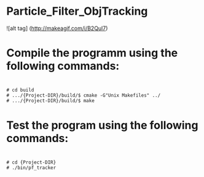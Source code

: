 # Particle_Filter_ObjTracking

![alt tag] (http://makeagif.com/i/B2Qul7)

# Compile the programm using the following commands:
#
```
# cd build
# .../{Project-DIR}/build/$ cmake -G"Unix Makefiles" ../
# .../{Project-DIR}/build/$ make
```

# Test the program using the following commands:
#
```
# cd {Project-DIR}
# ./bin/pf_tracker
```

